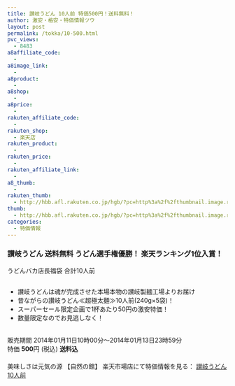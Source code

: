 ```yaml
---
title: 讃岐うどん 10人前 特価500円！送料無料！
author: 激安・格安・特価情報ツウ
layout: post
permalink: /tokka/10-500.html
pvc_views:
  - 8483
a8affiliate_code:
  - 
a8image_link:
  - 
a8product:
  - 
a8shop:
  - 
a8price:
  - 
rakuten_affiliate_code:
  - 
rakuten_shop:
  - 楽天店
rakuten_product:
  - 
rakuten_price:
  - 
rakuten_affiliate_link:
  - 
a8_thumb:
  - 
rakuten_thumb:
  - http://hbb.afl.rakuten.co.jp/hgb/?pc=http%3a%2f%2fthumbnail.image.rakuten.co.jp%2f%400_mall%2flogitec%2fcabinet%2f2%2fimg60183663.jpg%3f_ex%3d128x128
thumb:
  - http://hbb.afl.rakuten.co.jp/hgb/?pc=http%3a%2f%2fthumbnail.image.rakuten.co.jp%2f%400_mall%2flogitec%2fcabinet%2f2%2fimg60183663.jpg%3f_ex%3d128x128
categories:
  - 特価情報
---
```

### 讃岐うどん 送料無料 うどん選手権優勝！ 楽天ランキング1位入賞！  
うどんバカ店長福袋 合計10人前

<div class="img-bg2 img_L">
  <a href="http://hb.afl.rakuten.co.jp/hgc/123bb0a1.b929f9d0.123bb0a2.742ac343/?pc=http%3a%2f%2fitem.rakuten.co.jp%2fshizennoyakata%2fotamesi%2f%3fscid%3daf_link_img&m=http%3a%2f%2fm.rakuten.co.jp%2fshizennoyakata%2fi%2f10000720%2f" target="_blank"><img src="http://hbb.afl.rakuten.co.jp/hgb/?pc=http%3a%2f%2fthumbnail.image.rakuten.co.jp%2f%400_mall%2fshizennoyakata%2fcabinet%2fitem_img%2f0111_udon500.jpg%3f_ex%3d128x128&m=http%3a%2f%2fthumbnail.image.rakuten.co.jp%2f%400_mall%2fshizennoyakata%2fcabinet%2fitem_img%2f0111_udon500.jpg" border="0" title="" alt="" /></a>
</div>

<!--more-->

  * 讃岐うどんは魂が完成させた本場本物の讃岐製麺工場よりお届け
  * 昔ながらの讃岐うどん≪超極太麺≫10人前(240g×5袋)！
  * スーパーセール限定企画で1杯あたり50円の激安特価！
  * 数量限定なのでお見逃しなく！

<br clear="all" />販売期間 2014年01月11日10時00分～2014年01月13日23時59分  
特価 <span class="tokka-price"><strong>500</strong></span>円 (税込) **送料込**  
　　  
美味しさは元気の源 【自然の館】 楽天市場店にて特価情報を見る： <a href="http://hb.afl.rakuten.co.jp/hgc/123bb0a1.b929f9d0.123bb0a2.742ac343/?pc=http%3a%2f%2fitem.rakuten.co.jp%2fshizennoyakata%2fotamesi%2f%3fscid%3daf_link_img&m=http%3a%2f%2fm.rakuten.co.jp%2fshizennoyakata%2fi%2f10000720%2f" target="_blank"><span class="fs150p">讃岐うどん 10人前</span></a>